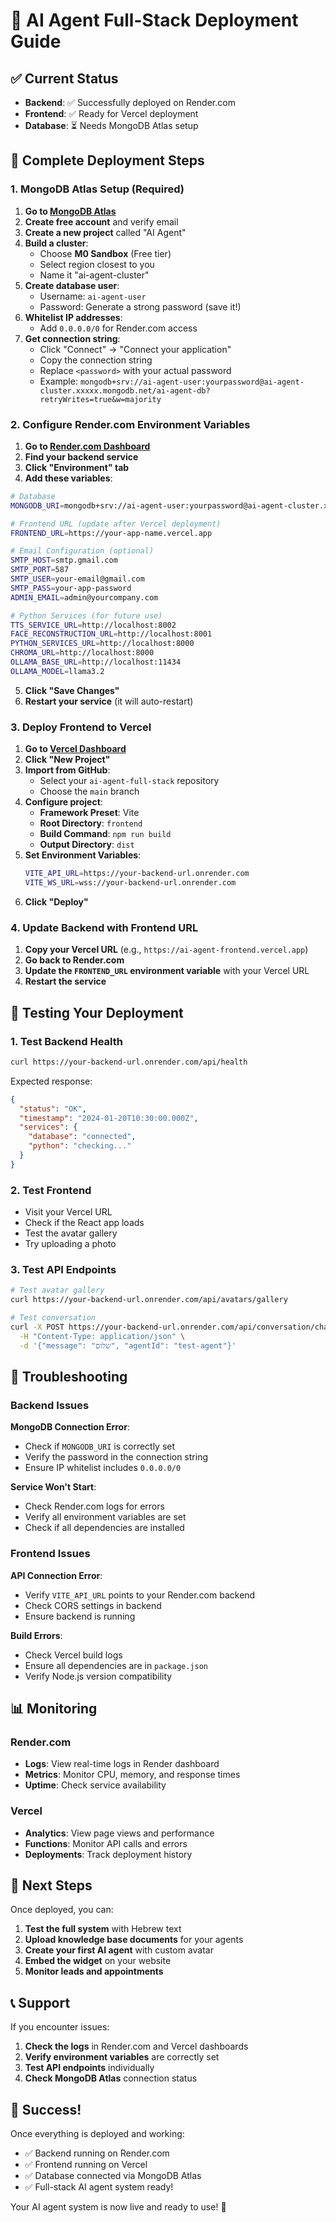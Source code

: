 # 🚀 AI Agent Full-Stack Deployment Guide

## ✅ Current Status

- **Backend**: ✅ Successfully deployed on Render.com
- **Frontend**: ✅ Ready for Vercel deployment
- **Database**: ⏳ Needs MongoDB Atlas setup

## 🎯 Complete Deployment Steps

### 1. MongoDB Atlas Setup (Required)

1. **Go to [MongoDB Atlas](https://www.mongodb.com/atlas)**
2. **Create free account** and verify email
3. **Create a new project** called "AI Agent"
4. **Build a cluster**:
   - Choose **M0 Sandbox** (Free tier)
   - Select region closest to you
   - Name it "ai-agent-cluster"
5. **Create database user**:
   - Username: `ai-agent-user`
   - Password: Generate a strong password (save it!)
6. **Whitelist IP addresses**:
   - Add `0.0.0.0/0` for Render.com access
7. **Get connection string**:
   - Click "Connect" → "Connect your application"
   - Copy the connection string
   - Replace `<password>` with your actual password
   - Example: `mongodb+srv://ai-agent-user:yourpassword@ai-agent-cluster.xxxxx.mongodb.net/ai-agent-db?retryWrites=true&w=majority`

### 2. Configure Render.com Environment Variables

1. **Go to [Render.com Dashboard](https://dashboard.render.com)**
2. **Find your backend service**
3. **Click "Environment" tab**
4. **Add these variables**:

```bash
# Database
MONGODB_URI=mongodb+srv://ai-agent-user:yourpassword@ai-agent-cluster.xxxxx.mongodb.net/ai-agent-db?retryWrites=true&w=majority

# Frontend URL (update after Vercel deployment)
FRONTEND_URL=https://your-app-name.vercel.app

# Email Configuration (optional)
SMTP_HOST=smtp.gmail.com
SMTP_PORT=587
SMTP_USER=your-email@gmail.com
SMTP_PASS=your-app-password
ADMIN_EMAIL=admin@yourcompany.com

# Python Services (for future use)
TTS_SERVICE_URL=http://localhost:8002
FACE_RECONSTRUCTION_URL=http://localhost:8001
PYTHON_SERVICES_URL=http://localhost:8000
CHROMA_URL=http://localhost:8000
OLLAMA_BASE_URL=http://localhost:11434
OLLAMA_MODEL=llama3.2
```

5. **Click "Save Changes"**
6. **Restart your service** (it will auto-restart)

### 3. Deploy Frontend to Vercel

1. **Go to [Vercel Dashboard](https://vercel.com/dashboard)**
2. **Click "New Project"**
3. **Import from GitHub**:
   - Select your `ai-agent-full-stack` repository
   - Choose the `main` branch
4. **Configure project**:
   - **Framework Preset**: Vite
   - **Root Directory**: `frontend`
   - **Build Command**: `npm run build`
   - **Output Directory**: `dist`
5. **Set Environment Variables**:
   ```bash
   VITE_API_URL=https://your-backend-url.onrender.com
   VITE_WS_URL=wss://your-backend-url.onrender.com
   ```
6. **Click "Deploy"**

### 4. Update Backend with Frontend URL

1. **Copy your Vercel URL** (e.g., `https://ai-agent-frontend.vercel.app`)
2. **Go back to Render.com**
3. **Update the `FRONTEND_URL` environment variable** with your Vercel URL
4. **Restart the service**

## 🧪 Testing Your Deployment

### 1. Test Backend Health
```bash
curl https://your-backend-url.onrender.com/api/health
```

Expected response:
```json
{
  "status": "OK",
  "timestamp": "2024-01-20T10:30:00.000Z",
  "services": {
    "database": "connected",
    "python": "checking..."
  }
}
```

### 2. Test Frontend
- Visit your Vercel URL
- Check if the React app loads
- Test the avatar gallery
- Try uploading a photo

### 3. Test API Endpoints
```bash
# Test avatar gallery
curl https://your-backend-url.onrender.com/api/avatars/gallery

# Test conversation
curl -X POST https://your-backend-url.onrender.com/api/conversation/chat \
  -H "Content-Type: application/json" \
  -d '{"message": "שלום", "agentId": "test-agent"}'
```

## 🔧 Troubleshooting

### Backend Issues

**MongoDB Connection Error**:
- Check if `MONGODB_URI` is correctly set
- Verify the password in the connection string
- Ensure IP whitelist includes `0.0.0.0/0`

**Service Won't Start**:
- Check Render.com logs for errors
- Verify all environment variables are set
- Check if all dependencies are installed

### Frontend Issues

**API Connection Error**:
- Verify `VITE_API_URL` points to your Render.com backend
- Check CORS settings in backend
- Ensure backend is running

**Build Errors**:
- Check Vercel build logs
- Ensure all dependencies are in `package.json`
- Verify Node.js version compatibility

## 📊 Monitoring

### Render.com
- **Logs**: View real-time logs in Render dashboard
- **Metrics**: Monitor CPU, memory, and response times
- **Uptime**: Check service availability

### Vercel
- **Analytics**: View page views and performance
- **Functions**: Monitor API calls and errors
- **Deployments**: Track deployment history

## 🚀 Next Steps

Once deployed, you can:

1. **Test the full system** with Hebrew text
2. **Upload knowledge base documents** for your agents
3. **Create your first AI agent** with custom avatar
4. **Embed the widget** on your website
5. **Monitor leads and appointments**

## 📞 Support

If you encounter issues:

1. **Check the logs** in Render.com and Vercel dashboards
2. **Verify environment variables** are correctly set
3. **Test API endpoints** individually
4. **Check MongoDB Atlas** connection status

## 🎉 Success!

Once everything is deployed and working:

- ✅ Backend running on Render.com
- ✅ Frontend running on Vercel
- ✅ Database connected via MongoDB Atlas
- ✅ Full-stack AI agent system ready!

Your AI agent system is now live and ready to use! 🚀

